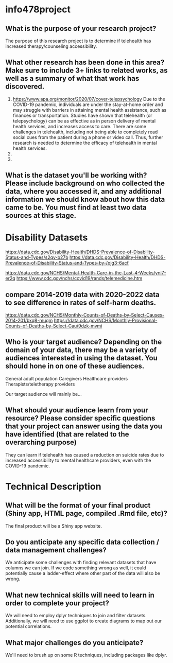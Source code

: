# info478project

## What is the purpose of your research project?
The purpose of this research project is to determine if telehealth has increased therapy/counseling accessibility.


## What other research has been done in this area? Make sure to include 3+ links to related works, as well as a summary of what that work has discovered.
1. https://www.apa.org/monitor/2020/07/cover-telepsychology
Due to the COVID-19 pandemic, individuals are under the stay-at-home order and may struggle with barriers in attaining mental health assistance, such as finances or transportation. Studies have shown that telehealth (or telepsychology) can be as effective as in person delivery of mental health services, and increases access to care. There are some challenges in telehealth, including not being able to completely read social cues from the patient during a phone or video call. Thus, further research is needed to determine the efficacy of telehealth in mental health services. 
2.
3.



## What is the dataset you'll be working with?  Please include background on who collected the data, where you accessed it, and any additional information we should know about how this data came to be. You must find at least two data sources at this stage.

# Disability Datasets
https://data.cdc.gov/Disability-Health/DHDS-Prevalence-of-Disability-Status-and-Types/s2qv-b27b
https://data.cdc.gov/Disability-Health/DHDS-Prevalence-of-Disability-Status-and-Types-by-/qjg3-6acf

https://data.cdc.gov/NCHS/Mental-Health-Care-in-the-Last-4-Weeks/yni7-er2q
https://www.cdc.gov/nchs/covid19/rands/telemedicine.htm

## compare 2014-2019 data with 2020-2022 data to see difference in rates of self-harm deaths.
https://data.cdc.gov/NCHS/Monthly-Counts-of-Deaths-by-Select-Causes-2014-201/bxq8-mugm
https://data.cdc.gov/NCHS/Monthly-Provisional-Counts-of-Deaths-by-Select-Cau/9dzk-mvmi



## Who is your target audience?  Depending on the domain of your data, there may be a variety of audiences interested in using the dataset. You should hone in on one of these audiences.
General adult population
Caregivers
Healthcare providers
Therapists/teletherapy providers

Our target audience will mainly be...

## What should your audience learn from your resource? Please consider specific questions that your project can answer using the data you have identified (that are related to the overarching purpose)
They can learn if telehealth has caused a reduction on suicide rates due to increased accessibility to mental healthcare providers, even with the COVID-19 pandemic.


# Technical Description
## What will be the format of your final product (Shiny app, HTML page, compiled .Rmd file, etc)?
The final product will be a Shiny app website.

## Do you anticipate any specific data collection / data management challenges?
We anticipate some challenges with finding relevant datasets that have columns we can join. If we code something wrong as well, it could potentially cause a ladder-effect where other part of the data will also be wrong.

## What new technical skills will need to learn in order to complete your project?
We will need to employ dplyr techniques to join and filter datasets. Additionally, we will need to use ggplot to create diagrams to map out our potential correlations.

## What major challenges do you anticipate? 
We'll need to brush up on some R techniques, including packages like dplyr.